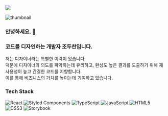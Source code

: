 ![](https://gh-hits.nomadcoders.workers.dev/view?username=jo-duchan)

<div align=left>
	
  ![thumbnail](https://user-images.githubusercontent.com/79234094/208450143-796d4ab3-464d-4f3e-bc4f-802eb36888e4.gif)
</div>

### 안녕하세요. 👋
### 코드를 디자인하는 개발자 조두찬입니다.

저는 디자이너라는 특별한 이력이 있습니다.  
덕분에 디자이너의 의도를 파악하는데 유리하고, 완성도 높은 결과를 도출하기 위해 재 사용성이 높고 간결한 코드를 지향합니다.  
이를 통해 비즈니스의 가치를 높이는데 기여하고 있습니다.

<div align=left>
	<h3>Tech Stack</h3>
  
  ![React](https://img.shields.io/badge/React-343942?style=flat&logo=React&logoColor=61DAFB)
  ![Styled Components](https://img.shields.io/badge/Styled%20Components-343942?style=flat&logo=Styled%20Components&logoColor=DB7093)
  ![TypeScript](https://img.shields.io/badge/TypeScript-343942?style=flat&logo=TypeScript&logoColor=3178C6)
  ![JavaScript](https://img.shields.io/badge/JavaScript-343942?style=flat&logo=JavaScript&logoColor=F7DF1E)
  ![HTML5](https://img.shields.io/badge/HTML5-343942?style=flat&logo=HTML5&logoColor=E34F26)
  ![CSS3](https://img.shields.io/badge/CSS3-343942?style=flat&logo=CSS3&logoColor=1572B6)
  ![Storybook](https://img.shields.io/badge/Storybook-343942?style=flat&logo=Storybook&logoColor=FF4785)
</div>

<!--   ![Node.js](https://img.shields.io/badge/Node.js-343942?style=flat&logo=Node.js&logoColor=339933) -->
